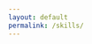```yaml
---
layout: default
permalink: /skills/
---
```

<div data-paperform-id="vjqwgbmf"></div><script>(function() {var script = document.createElement('script'); script.src = "https://paperform.co/__embed"; document.body.appendChild(script); })()</script>